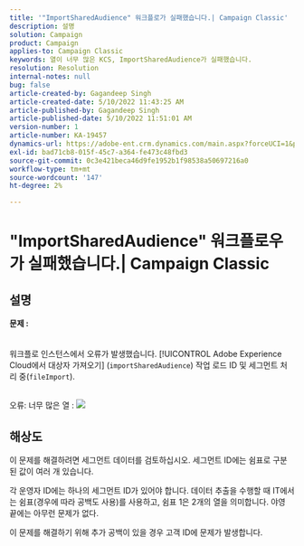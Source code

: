 ```yaml
---
title: '"ImportSharedAudience" 워크플로가 실패했습니다.| Campaign Classic'
description: 설명
solution: Campaign
product: Campaign
applies-to: Campaign Classic
keywords: 열이 너무 많은 KCS, ImportSharedAudience가 실패했습니다.
resolution: Resolution
internal-notes: null
bug: false
article-created-by: Gagandeep Singh
article-created-date: 5/10/2022 11:43:25 AM
article-published-by: Gagandeep Singh
article-published-date: 5/10/2022 11:51:01 AM
version-number: 1
article-number: KA-19457
dynamics-url: https://adobe-ent.crm.dynamics.com/main.aspx?forceUCI=1&pagetype=entityrecord&etn=knowledgearticle&id=a7ccf962-56d0-ec11-a7b5-00224809c556
exl-id: bad71cb8-015f-45c7-a364-fe473c48fbd3
source-git-commit: 0c3e421beca46d9fe1952b1f98538a50697216a0
workflow-type: tm+mt
source-wordcount: '147'
ht-degree: 2%

---
```


# &quot;ImportSharedAudience&quot; 워크플로우가 실패했습니다.| Campaign Classic

## 설명

<b>문제 :</b>
<br> <br><br>워크플로 인스턴스에서 오류가 발생했습니다. [!UICONTROL Adobe Experience Cloud에서 대상자 가져오기] (`importSharedAudience`) 작업 로드 ID 및 세그먼트 처리 중(`fileImport`).

<br>오류: 너무 많은 열 :
![](https://adobe.sharepoint.com/sites/D365EntAttachments/account/604485c9-a5ed-e811-a94a-000d3a34e4b0/incident/E-000185882/Fileimport%20Error.png)

## 해상도


이 문제를 해결하려면 세그먼트 데이터를 검토하십시오. 세그먼트 ID에는 쉼표로 구분된 값이 여러 개 있습니다.

각 운영자 ID에는 하나의 세그먼트 ID가 있어야 합니다. 데이터 추출을 수행할 때 IT에서는 쉼표(경우에 따라 공백도 사용)를 사용하고, 쉼표 1은 2개의 열을 의미합니다. 야영 끝에는 아무런 문제가 없다.

이 문제를 해결하기 위해 추가 공백이 있을 경우 고객 ID에 문제가 발생합니다.
